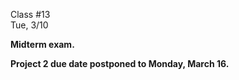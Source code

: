 <div class="lecture1">

<div class="column_date">
<p markdown="block">

Class #13 <br>
Tue, 3/10

</p>
</div>
<div class="column_materials">
<p markdown="block">

__Midterm exam.__

</p>
</div>

<div class="column_assign">
<p markdown="block">

__Project 2 due date postponed to Monday, March 16.__


</p>
</div>

</div>
